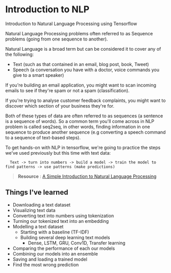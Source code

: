 # Introduction to NLP

Introduction to Natural Language Processing using Tensorflow

Natural Language Processing problems often referred to as Sequence problems (going from one sequence to another).

Natural Language is a broad term but can be considered it to cover any of the following:
- Text (such as that contained in an email, blog post, book, Tweet)
- Speech (a conversation you have with a doctor, voice commands you give to a smart speaker)

If you're building an email application, you might want to scan incoming emails to see if they're spam or not a spam (classification).

If you're trying to analyse customer feedback complaints, you might want to discover which section of your business they're for.

Both of these types of data are often referred to as sequences (a sentence is a sequence of words). So a common term you'll come across in NLP problem is called seq2seq, in other words, finding information in one sequence to produce another sequence (e.g converting a speech command to a sequence of text-based steps).

To get hands-on with NLP in tensorflow, we're going to practice the steps we've used previously but this time with text data:

      Text -> turn into numbers -> build a model -> train the model to find patterns -> use patterns (make predictions)

> **Resource** : [A Simple Introduction to Natural Language Processing](https://becominghuman.ai/a-simple-introduction-to-natural-language-processing-ea66a1747b32)

## Things I've learned

- Downloading a text dataset
- Visualizing text data
- Converting text into numbers using tokenization
- Turning our tokenized text into an embedding
- Modelling a text dataset
  - Starting with a baseline (TF-IDF)
  - Building several deep learning text models
    - Dense, LSTM, GRU, Conv1D, Transfer learning
- Comparing the performance of each our models
- Combining our models into an ensemble
- Saving and loading a trained model
- Find the most wrong prediction
